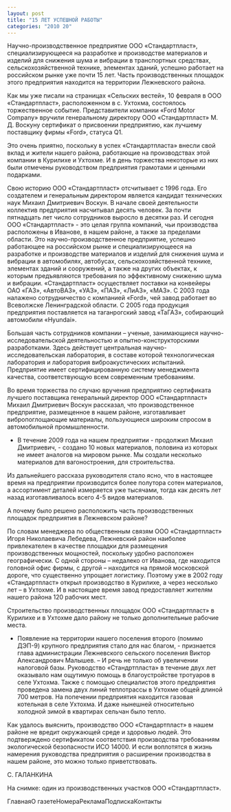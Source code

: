 ```yaml
---
layout: post
title: "15 ЛЕТ УСПЕШНОЙ РАБОТЫ"
categories: "2010 20"
---
```


Научно-производственное предприятие ООО «Стандартпласт», специализирующееся на разработке и производстве материалов и изделий для снижения шума и вибрации в транспортных средствах, сельскохозяйственной технике, элементах зданий, успешно работает на российском рынке уже почти 15 лет. Часть производственных площадок этого предприятия находится на территории Лежневского района.

Как мы уже писали на страницах «Сельских вестей», 10 февраля в ООО «Стандартпласт», расположенном в с. Ухтохма, состоялось торжественное событие. Представители компании «Ford Motor Company» вручили генеральному директору ООО «Стандартпласт» М. Д. Воскуну сертификат о присвоении предприятию, как лучшему поставщику фирмы «Ford», статуса Q1.

Это очень приятно, поскольку в успех «Стандартпласта» внесли свой вклад и жители нашего района, работающие на производствах этой компании в Курилихе и Ухтохме. И в день торжества некоторые из них были отмечены руководством предприятия грамотами и ценными подарками.

Свою историю ООО «Стандартпласт» отсчитывает с 1996 года. Его создателем и генеральным директором является кандидат технических наук Михаил Дмитриевич Воскун. В начале своей деятельности коллектив предприятия насчитывал десять человек. За почти пятнадцать лет число сотрудников выросло в десятки раз. И сегодня ООО «Стандартпласт» - это целая группа компаний, чьи производства расположены в Иванове, в нашем районе, а также за пределами области. Это научно-производственное предприятие, успешно работающее на российском рынке и специализирующееся на разработке и производстве материалов и изделий для снижения шума и вибрации в автомобилях, автобусах, сельскохозяйственной технике, элементах зданий и сооружений, а также на других объектах, к которым предъявляются требования по эффективному снижению шума и вибрации. «Стандартпласт» осуществляет поставки на конвейеры ОАО «ГАЗ», «АвтоВАЗ», «УАЗ», «ПАЗ», «ЛиАЗ», «МАЗ». С 2003 года налажено сотрудничество с компанией «Ford», чей завод работает во Всеволжске Ленинградской области. С 2005 года продукция предприятия поставляется на таганрогский завод «ТаГАЗ», собирающий автомобили «Hyundai».

Большая часть сотрудников компании – ученые, занимающиеся научно-исследовательской деятельностью и опытно-конструкторскими разработками. Здесь действует центральная научно-исследовательская лаборатория, в составе которой технологическая лаборатория и лаборатория виброакустических испытаний. Предприятие имеет сертифицированную систему менеджмента качества, соответствующую всем современным требованиям.

Во время торжества по случаю вручения предприятию сертификата лучшего поставщика генеральный директор ООО «Стандартпласт» Михаил Дмитриевич Воскун рассказал, что производственное предприятие, размещенное в нашем районе, изготавливает вибропоглощающие материалы, пользующиеся широким спросом в автомобильной промышленности.

- В течение 2009 года на нашем предприятии - продолжил Михаил Дмитриевич, - создано 10 новых материалов, половина из которых не имеет аналогов на мировом рынке. Мы создали несколько материалов для вагоностроения, для строительства.

Из дальнейшего рассказа руководителя стало ясно, что в настоящее время на предприятии производится более полутора сотен материалов, а ассортимент деталей измеряется уже тысячами, тогда как десять лет назад изготавливалось всего 4-5 видов материалов.

А почему было решено расположить часть производственных площадок предприятия в Лежневском районе?

По словам менеджера по общественным связям ООО «Стандартпласт» Игоря Николаевича Лебедева, Лежневский район наиболее привлекателен в качестве площадки для размещения производственных мощностей, поскольку удобно расположен географически. С одной стороны – недалеко от Иванова, где находится головной офис фирмы, с другой – находится на прямой московской дороге, что существенно упрощает логистику. Поэтому уже в 2002 году «Стандартпласт» открыл производство в Курилихе, а через несколько лет – в Ухтохме. И в настоящее время завод предоставляет жителям нашего района 120 рабочих мест.

Строительство производственных площадок ООО «Стандартпласт» в Курилихе и в Ухтохме дало району не только дополнительные рабочие места.

- Появление на территории нашего поселения второго (помимо ДЭП-9) крупного предприятия стало для нас благом, - признается глава администрации Лежневского сельского поселения Виктор Александрович Малышев. – И речь не только об увеличении налоговой базы. Руководство «Стандртпласта» в течение двух лет оказывало нам ощутимую помощь в благоустройстве тротуаров в селе Ухтохма. Также с помощью специалистов этого предприятия проведена замена двух линий теплотрассы в Ухтохме общей длиной 700 метров. На попечении предприятия находится газовая котельная в селе Ухтохма. И даже нынешней относительно холодной зимой в квартирах сельчан было тепло.

Как удалось выяснить, производство ООО «Стандартпласт» в нашем районе не вредит окружающей среде и здоровью людей. Это подтверждено сертификатом соответствия производства требованиям экологической безопасности ИСО 14000. И если воплотятся в жизнь намерения руководства предприятия о расширении производства в нашем районе, это можно только приветствовать.

С. ГАЛАНКИНА

На снимке: один из производственных участков ООО «Стандартпласт».

ГлавнаяО газетеНомераРекламаПодпискаКонтакты


